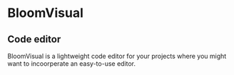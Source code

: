 # BloomVisual
## Code editor
BloomVisual is a lightweight code editor for your projects where you might want to incoorperate an easy-to-use editor.
